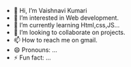 - 👋 Hi, I’m Vaishnavi Kumari
- 👀 I’m interested in Web development.
- 🌱 I’m currently learning Html,css,JS...
- 💞️ I’m looking to collaborate on projects.
- 📫 How to reach me on gmail.
- 😄 Pronouns: ...
- ⚡ Fun fact: ...

<!---
Vaishnavi-kumari-24/Vaishnavi-kumari-24 is a ✨ special ✨ repository because its `README.md` (this file) appears on your GitHub profile.
You can click the Preview link to take a look at your changes.
--->

